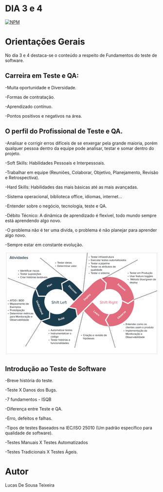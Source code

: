# DIA 3 e 4
[![NPM](https://img.shields.io/npm/l/react)](https://github.com/lucasteixeira03/Exemplo-Readme/blob/main/LICENSE) 

# Orientações Gerais

No dia 3 e 4 destaca-se o conteúdo a respeito de Fundamentos do teste de software.

## Carreira em Teste e QA:

-Muita oportunidade e Diversidade.

-Formas de contratação.

-Aprendizado contínuo.

-Pontos positivos e negativos na área.

## O perfil do Profissional de Teste e QA.

-Analisar e corrigir erros difíceis de se enxergar pela grande maioria, porém qualquer pessoa dentro da equipe pode analisar, testar e somar dentro do projeto.

-Soft Skills: Habilidades Pessoais e Interpessoais.

-Trabalhar em equipe (Reuniões, Colaborar, Objetivo, Planejamento, Revisão e Retrospectiva).


-Hard Skills: Habilidades das mais básicas até as mais avançadas.

-Sistema operacional, biblioteca office, idiomas, internet...

-Entender sobre o negócio, tecnologia, teste e QA.


-Débito Técnico: A dinâmica de aprendizado é flexível, todo mundo sempre está aprendendo algo novo.

-O problema não é ter uma divida, o problema é não planejar para aprender algo novo. 

-Sempre estar em constante evolução.

![scrum](https://github.com/lucasteixeira03/ASSETS/blob/main/perfil_qa.png) 


## Introdução ao Teste de Software

-Breve história do teste.

-Teste X Danos dos Bugs.

-7 fundamentos - ISQB

-Diferença entre Teste e QA.

-Erro, defeitos e falhas.

-Tipos de testes Baseados na IEC/ISO 25010 (Um padrão específico para qualidade de software).

-Testes Manuais X Testes Automatizados

-Testes Tradicionais X Testes Ágeis.


# Autor

Lucas De Sousa Teixeira
